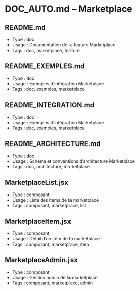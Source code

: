 # DOC_AUTO.md – Marketplace

## README.md
- Type : doc
- Usage : Documentation de la feature Marketplace
- Tags : doc, marketplace, feature

## README_EXEMPLES.md
- Type : doc
- Usage : Exemples d’intégration Marketplace
- Tags : doc, exemples, marketplace

## README_INTEGRATION.md
- Type : doc
- Usage : Exemples d’intégration Marketplace
- Tags : doc, exemples, marketplace

## README_ARCHITECTURE.md
- Type : doc
- Usage : Schéma et conventions d’architecture Marketplace
- Tags : doc, architecture, marketplace

## MarketplaceList.jsx
- Type : composant
- Usage : Liste des items de la marketplace
- Tags : composant, marketplace, list

## MarketplaceItem.jsx
- Type : composant
- Usage : Détail d’un item de la marketplace
- Tags : composant, marketplace, item

## MarketplaceAdmin.jsx
- Type : composant
- Usage : Gestion admin de la marketplace
- Tags : composant, marketplace, admin


